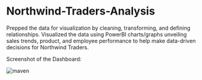 # Northwind-Traders-Analysis
Prepped the data for visualization by cleaning, transforming, and defining relationships. Visualized the data using PowerBI charts/graphs unveiling sales trends, product, and employee performance to help make data-driven decisions for Northwind Traders.

Screenshot of the Dashboard:

![maven](https://github.com/v-ayush12/Northwind-Traders-Analysis/assets/76944405/0cbb6911-97f1-41f2-a26b-1fa95e903ffe)

